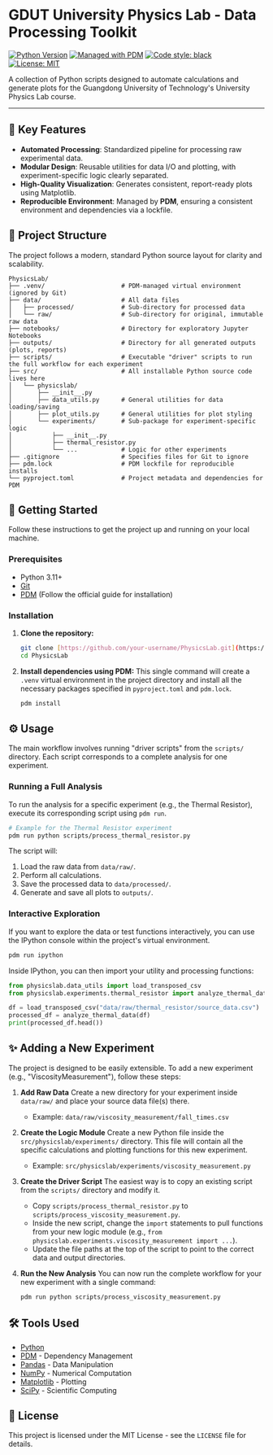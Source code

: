 # GDUT University Physics Lab - Data Processing Toolkit

[![Python Version](https://img.shields.io/badge/python-3.11+-blue.svg)](https://www.python.org/)
[![Managed with PDM](https://img.shields.io/badge/managed%20by-PDM-29A4D5.svg)](https://pdm-project.org/)
[![Code style: black](https://img.shields.io/badge/code%20style-black-000000.svg)](https://github.com/psf/black)
[![License: MIT](https://img.shields.io/badge/License-MIT-yellow.svg)](https://opensource.org/licenses/MIT)

A collection of Python scripts designed to automate calculations and generate plots for the Guangdong University of Technology's University Physics Lab course.

---

## 🌟 Key Features

* **Automated Processing**: Standardized pipeline for processing raw experimental data.
* **Modular Design**: Reusable utilities for data I/O and plotting, with experiment-specific logic clearly separated.
* **High-Quality Visualization**: Generates consistent, report-ready plots using Matplotlib.
* **Reproducible Environment**: Managed by **PDM**, ensuring a consistent environment and dependencies via a lockfile.

## 📂 Project Structure

The project follows a modern, standard Python source layout for clarity and scalability.

```
PhysicsLab/
├── .venv/                     # PDM-managed virtual environment (ignored by Git)
├── data/                      # All data files
│   ├── processed/             # Sub-directory for processed data
│   └── raw/                   # Sub-directory for original, immutable raw data
├── notebooks/                 # Directory for exploratory Jupyter Notebooks
├── outputs/                   # Directory for all generated outputs (plots, reports)
├── scripts/                   # Executable "driver" scripts to run the full workflow for each experiment
├── src/                       # All installable Python source code lives here
│   └── physicslab/
│       ├── __init__.py
│       ├── data_utils.py      # General utilities for data loading/saving
│       ├── plot_utils.py      # General utilities for plot styling
│       └── experiments/       # Sub-package for experiment-specific logic
│           ├── __init__.py
│           ├── thermal_resistor.py
│           └── ...            # Logic for other experiments
├── .gitignore                 # Specifies files for Git to ignore
├── pdm.lock                   # PDM lockfile for reproducible installs
└── pyproject.toml             # Project metadata and dependencies for PDM
```

## 🚀 Getting Started

Follow these instructions to get the project up and running on your local machine.

### Prerequisites

* Python 3.11+
* [Git](https://git-scm.com/)
* [PDM](https://pdm-project.org/) (Follow the official guide for installation)

### Installation

1.  **Clone the repository:**
    ```bash
    git clone [https://github.com/your-username/PhysicsLab.git](https://github.com/your-username/PhysicsLab.git)
    cd PhysicsLab
    ```

2.  **Install dependencies using PDM:**
    This single command will create a `.venv` virtual environment in the project directory and install all the necessary packages specified in `pyproject.toml` and `pdm.lock`.
    ```bash
    pdm install
    ```

## ⚙️ Usage

The main workflow involves running "driver scripts" from the `scripts/` directory. Each script corresponds to a complete analysis for one experiment.

### Running a Full Analysis

To run the analysis for a specific experiment (e.g., the Thermal Resistor), execute its corresponding script using `pdm run`.

```bash
# Example for the Thermal Resistor experiment
pdm run python scripts/process_thermal_resistor.py
```

The script will:
1.  Load the raw data from `data/raw/`.
2.  Perform all calculations.
3.  Save the processed data to `data/processed/`.
4.  Generate and save all plots to `outputs/`.

### Interactive Exploration

If you want to explore the data or test functions interactively, you can use the IPython console within the project's virtual environment.

```bash
pdm run ipython
```
Inside IPython, you can then import your utility and processing functions:
```python
from physicslab.data_utils import load_transposed_csv
from physicslab.experiments.thermal_resistor import analyze_thermal_data

df = load_transposed_csv("data/raw/thermal_resistor/source_data.csv")
processed_df = analyze_thermal_data(df)
print(processed_df.head())
```

## ✨ Adding a New Experiment

The project is designed to be easily extensible. To add a new experiment (e.g., "ViscosityMeasurement"), follow these steps:

1.  **Add Raw Data**
    Create a new directory for your experiment inside `data/raw/` and place your source data file(s) there.
    * Example: `data/raw/viscosity_measurement/fall_times.csv`

2.  **Create the Logic Module**
    Create a new Python file inside the `src/physicslab/experiments/` directory. This file will contain all the specific calculations and plotting functions for this new experiment.
    * Example: `src/physicslab/experiments/viscosity_measurement.py`

3.  **Create the Driver Script**
    The easiest way is to copy an existing script from the `scripts/` directory and modify it.
    * Copy `scripts/process_thermal_resistor.py` to `scripts/process_viscosity_measurement.py`.
    * Inside the new script, change the `import` statements to pull functions from your new logic module (e.g., `from physicslab.experiments.viscosity_measurement import ...`).
    * Update the file paths at the top of the script to point to the correct data and output directories.

4.  **Run the New Analysis**
    You can now run the complete workflow for your new experiment with a single command:
    ```bash
    pdm run python scripts/process_viscosity_measurement.py
    ```

## 🛠️ Tools Used

* [Python](https://www.python.org/)
* [PDM](https://pdm-project.org/) - Dependency Management
* [Pandas](https://pandas.pydata.org/) - Data Manipulation
* [NumPy](https://numpy.org/) - Numerical Computation
* [Matplotlib](https://matplotlib.org/) - Plotting
* [SciPy](https://scipy.org/) - Scientific Computing

## 📄 License

This project is licensed under the MIT License - see the `LICENSE` file for details.